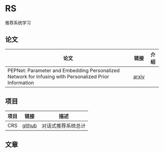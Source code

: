 # RS

推荐系统学习

## 论文

|论文|链接|介绍|
|--|--|--|
|PEPNet: Parameter and Embedding Personalized Network for Infusing with Personalized Prior Information|[arxiv](https://arxiv.org/abs/2302.01115)||

## 项目

|项目|链接|描述|
|--|--|--|
|CRS|[github](https://github.com/dugushaonian/CRS)|对话式推荐系统总计|

## 文章


